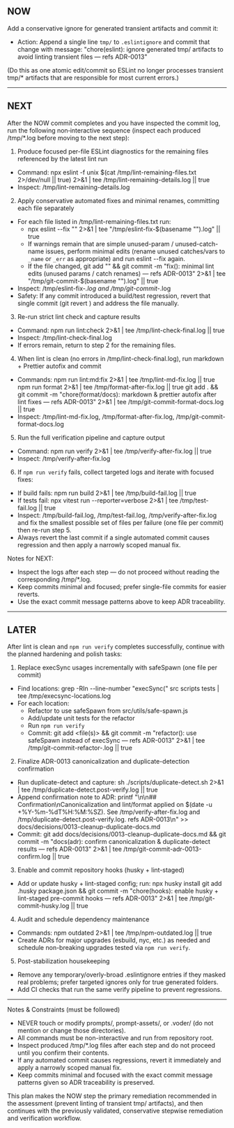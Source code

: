 ## NOW

Add a conservative ignore for generated transient artifacts and commit it:

- Action: Append a single line `tmp/` to `.eslintignore` and commit that change with message:
  "chore(eslint): ignore generated tmp/ artifacts to avoid linting transient files — refs ADR-0013"

(Do this as one atomic edit/commit so ESLint no longer processes transient tmp/\* artifacts that are responsible for most current errors.)

---

## NEXT

After the NOW commit completes and you have inspected the commit log, run the following non‑interactive sequence (inspect each produced /tmp/\*.log before moving to the next step):

1. Produce focused per-file ESLint diagnostics for the remaining files referenced by the latest lint run

- Command:
  npx eslint -f unix $(cat /tmp/lint-remaining-files.txt 2>/dev/null || true) 2>&1 | tee /tmp/lint-remaining-details.log || true
- Inspect: /tmp/lint-remaining-details.log

2. Apply conservative automated fixes and minimal renames, committing each file separately

- For each file listed in /tmp/lint-remaining-files.txt run:
  - npx eslint --fix "<file>" 2>&1 | tee "/tmp/eslint-fix-$(basename "<file>").log" || true
  - If warnings remain that are simple unused-param / unused-catch-name issues, perform minimal edits (rename unused catches/vars to `_name` or `_err` as appropriate) and run eslint --fix again.
  - If the file changed, git add "<file>" && git commit -m "fix(<file>): minimal lint edits (unused params / catch renames) — refs ADR-0013" 2>&1 | tee "/tmp/git-commit-$(basename "<file>").log" || true
- Inspect: /tmp/eslint-fix-_.log and /tmp/git-commit-_.log
- Safety: If any commit introduced a build/test regression, revert that single commit (git revert <commit>) and address the file manually.

3. Re-run strict lint check and capture results

- Command:
  npm run lint:check 2>&1 | tee /tmp/lint-check-final.log || true
- Inspect: /tmp/lint-check-final.log
- If errors remain, return to step 2 for the remaining files.

4. When lint is clean (no errors in /tmp/lint-check-final.log), run markdown + Prettier autofix and commit

- Commands:
  npm run lint:md:fix 2>&1 | tee /tmp/lint-md-fix.log || true
  npm run format 2>&1 | tee /tmp/format-after-fix.log || true
  git add . && git commit -m "chore(format/docs): markdown & prettier autofix after lint fixes — refs ADR-0013" 2>&1 | tee /tmp/git-commit-format-docs.log || true
- Inspect: /tmp/lint-md-fix.log, /tmp/format-after-fix.log, /tmp/git-commit-format-docs.log

5. Run the full verification pipeline and capture output

- Command:
  npm run verify 2>&1 | tee /tmp/verify-after-fix.log || true
- Inspect: /tmp/verify-after-fix.log

6. If `npm run verify` fails, collect targeted logs and iterate with focused fixes:

- If build fails:
  npm run build 2>&1 | tee /tmp/build-fail.log || true
- If tests fail:
  npx vitest run --reporter=verbose 2>&1 | tee /tmp/test-fail.log || true
- Inspect: /tmp/build-fail.log, /tmp/test-fail.log, /tmp/verify-after-fix.log and fix the smallest possible set of files per failure (one file per commit) then re-run step 5.
- Always revert the last commit if a single automated commit causes regression and then apply a narrowly scoped manual fix.

Notes for NEXT:

- Inspect the logs after each step — do not proceed without reading the corresponding /tmp/\*.log.
- Keep commits minimal and focused; prefer single-file commits for easier reverts.
- Use the exact commit message patterns above to keep ADR traceability.

---

## LATER

After lint is clean and `npm run verify` completes successfully, continue with the planned hardening and polish tasks:

1. Replace execSync usages incrementally with safeSpawn (one file per commit)

- Find locations:
  grep -RIn --line-number "execSync(" src scripts tests | tee /tmp/execsync-locations.log
- For each location:
  - Refactor to use safeSpawn from src/utils/safe-spawn.js
  - Add/update unit tests for the refactor
  - Run `npm run verify`
  - Commit: git add <file(s)> && git commit -m "refactor(<file>): use safeSpawn instead of execSync — refs ADR-0013" 2>&1 | tee /tmp/git-commit-refactor-<name>.log || true

2. Finalize ADR-0013 canonicalization and duplicate-detection confirmation

- Run duplicate-detect and capture:
  sh ./scripts/duplicate-detect.sh 2>&1 | tee /tmp/duplicate-detect.post-verify.log || true
- Append confirmation note to ADR:
  printf "\n\n## Confirmation\nCanonicalization and lint/format applied on $(date -u +%Y-%m-%dT%H:%M:%SZ). See /tmp/verify-after-fix.log and /tmp/duplicate-detect.post-verify.log. refs ADR-0013\n" >> docs/decisions/0013-cleanup-duplicate-docs.md
- Commit:
  git add docs/decisions/0013-cleanup-duplicate-docs.md && git commit -m "docs(adr): confirm canonicalization & duplicate-detect results — refs ADR-0013" 2>&1 | tee /tmp/git-commit-adr-0013-confirm.log || true

3. Enable and commit repository hooks (husky + lint-staged)

- Add or update husky + lint-staged config; run:
  npx husky install
  git add .husky package.json && git commit -m "chore(hooks): enable husky + lint-staged pre-commit hooks — refs ADR-0013" 2>&1 | tee /tmp/git-commit-husky.log || true

4. Audit and schedule dependency maintenance

- Commands:
  npm outdated 2>&1 | tee /tmp/npm-outdated.log || true
- Create ADRs for major upgrades (esbuild, nyc, etc.) as needed and schedule non-breaking upgrades tested via `npm run verify`.

5. Post-stabilization housekeeping

- Remove any temporary/overly-broad .eslintignore entries if they masked real problems; prefer targeted ignores only for true generated folders.
- Add CI checks that run the same verify pipeline to prevent regressions.

---

Notes & Constraints (must be followed)

- NEVER touch or modify prompts/, prompt-assets/, or .voder/ (do not mention or change those directories).
- All commands must be non-interactive and run from repository root.
- Inspect produced /tmp/\*.log files after each step and do not proceed until you confirm their contents.
- If any automated commit causes regressions, revert it immediately and apply a narrowly scoped manual fix.
- Keep commits minimal and focused with the exact commit message patterns given so ADR traceability is preserved.

This plan makes the NOW step the primary remediation recommended in the assessment (prevent linting of transient tmp/ artifacts), and then continues with the previously validated, conservative stepwise remediation and verification workflow.
